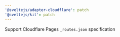 ```yaml
---
'@sveltejs/adapter-cloudflare': patch
'@sveltejs/kit': patch
---
```


Support Cloudflare Pages `_routes.json` specification
